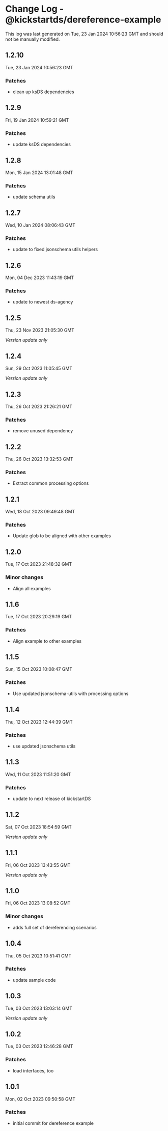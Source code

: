# Change Log - @kickstartds/dereference-example

This log was last generated on Tue, 23 Jan 2024 10:56:23 GMT and should not be manually modified.

## 1.2.10
Tue, 23 Jan 2024 10:56:23 GMT

### Patches

- clean up ksDS dependencies

## 1.2.9
Fri, 19 Jan 2024 10:59:21 GMT

### Patches

- update ksDS dependencies

## 1.2.8
Mon, 15 Jan 2024 13:01:48 GMT

### Patches

- update schema utils

## 1.2.7
Wed, 10 Jan 2024 08:06:43 GMT

### Patches

- update to fixed jsonschema utils helpers

## 1.2.6
Mon, 04 Dec 2023 11:43:19 GMT

### Patches

- update to newest ds-agency

## 1.2.5
Thu, 23 Nov 2023 21:05:30 GMT

_Version update only_

## 1.2.4
Sun, 29 Oct 2023 11:05:45 GMT

_Version update only_

## 1.2.3
Thu, 26 Oct 2023 21:26:21 GMT

### Patches

- remove unused dependency

## 1.2.2
Thu, 26 Oct 2023 13:32:53 GMT

### Patches

- Extract common processing options

## 1.2.1
Wed, 18 Oct 2023 09:49:48 GMT

### Patches

- Update glob to be aligned with other examples

## 1.2.0
Tue, 17 Oct 2023 21:48:32 GMT

### Minor changes

- Align all examples

## 1.1.6
Tue, 17 Oct 2023 20:29:19 GMT

### Patches

- Align example to other examples

## 1.1.5
Sun, 15 Oct 2023 10:08:47 GMT

### Patches

- Use updated jsonschema-utils with processing options

## 1.1.4
Thu, 12 Oct 2023 12:44:39 GMT

### Patches

- use updated jsonschema utils

## 1.1.3
Wed, 11 Oct 2023 11:51:20 GMT

### Patches

- update to next release of kickstartDS

## 1.1.2
Sat, 07 Oct 2023 18:54:59 GMT

_Version update only_

## 1.1.1
Fri, 06 Oct 2023 13:43:55 GMT

_Version update only_

## 1.1.0
Fri, 06 Oct 2023 13:08:52 GMT

### Minor changes

- adds full set of dereferencing scenarios

## 1.0.4
Thu, 05 Oct 2023 10:51:41 GMT

### Patches

- update sample code

## 1.0.3
Tue, 03 Oct 2023 13:03:14 GMT

_Version update only_

## 1.0.2
Tue, 03 Oct 2023 12:46:28 GMT

### Patches

- load interfaces, too

## 1.0.1
Mon, 02 Oct 2023 09:50:58 GMT

### Patches

- initial commit for dereference example

